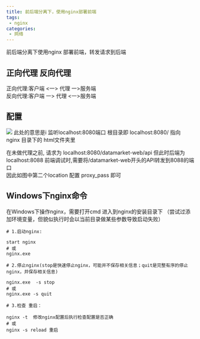 ```yaml
---
title: 前后端分离下，使用nginx部署前端
tags: 
 - nginx
categories: 
 - 网络
---
```

前后端分离下使用nginx 部署前端，转发请求到后端
 <!-- more -->
## 正向代理 反向代理

正向代理:客户端 <一> 代理  一>服务端  
反向代理:客户端  一> 代理 <一>服务端  

## 配置
![](http://zpengg.oss-cn-shenzhen.aliyuncs.com/999e13800b70998cdbec931f19cbc725.png)
此处的意思是i
监听localhost:8080端口
根目录即 localhost:8080/ 指向 nginx 目录下的 html文件夹里

在未做代理之前, 请求为 localhost:8080/datamarket-web/api
但此时后端为localhost:8088 前端调试时,需要将/datamarket-web开头的API转发到8088的端口  
因此如图中第二个location 配置 proxy_pass 即可

## Windows下nginx命令
在Windows下操作nginx，需要打开cmd 进入到nginx的安装目录下
（尝试过添加环境变量，但貌似执行时会以当前目录做某些参数导致启动失败）

```
# 1.启动nginx:

start nginx 
# 或
nginx.exe

# 2.停止nginx(stop是快速停止nginx，可能并不保存相关信息；quit是完整有序的停止nginx，并保存相关信息)

nginx.exe  -s stop 
# 或
nginx.exe -s quit

# 3.检查 重启：

nginx -t  修改nginx配置后执行检查配置是否正确
# 或
nginx -s reload 重启
```


